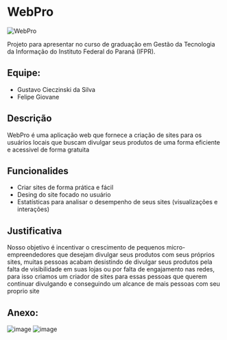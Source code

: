# WebPro
![WebPro](https://github.com/GustavoCiecSilva/WebPro/assets/146038149/60842801-a499-4ef8-a27d-a8985ce8c7e8)


Projeto para apresentar no curso de graduação em Gestão da Tecnologia da Informação do Instituto Federal do Paraná (IFPR).

## Equipe:
* Gustavo Cieczinski da Silva
* Felipe Giovane

## Descrição
WebPro é uma aplicação web que fornece a criação de sites para os usuários locais que buscam divulgar seus produtos de uma forma eficiente e acessivel de forma gratuita

## Funcionalides
* Criar sites de forma prática e fácil
* Desing do site focado no usuário
* Estatísticas para analisar o desempenho de seus sites (visualizações e interações)


## Justificativa
Nosso objetivo é incentivar o crescimento de pequenos micro-empreendedores que desejam divulgar seus produtos com seus próprios sites, muitas pessoas acabam desistindo de divulgar seus produtos pela falta de visibilidade em suas lojas ou por falta de engajamento nas redes, para isso criamos um criador de sites para essas pessoas que querem continuar divulgando e conseguindo um alcance de mais pessoas com seu proprio site

   
## Anexo:
![image](https://github.com/GustavoCiecSilva/WebPro/assets/146038149/f1d5eefe-01a9-4e3e-9062-cab2df1122e3) 
![image](https://github.com/GustavoCiecSilva/WebPro/assets/146038149/6ba40ce6-6d39-492d-a551-533185d61e25)

